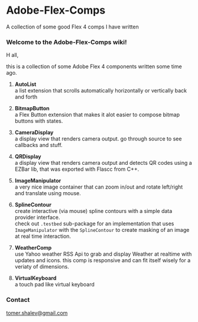 Adobe-Flex-Comps
================

A collection of some good Flex 4 comps I have written

### Welcome to the Adobe-Flex-Comps wiki!

H all,

this is a collection of some Adobe Flex 4 components written some time ago.

1. <b>AutoList</b><br>
a list extension that scrolls automatically horizontally or vertically back and forth

2. <b>BitmapButton</b><br>
a Flex Button extension that makes it alot easier to compose bitmap buttons with states.

3. <b>CameraDisplay</b><br>
a display view that renders camera output. go through source to see callbacks and stuff.

4. <b>QRDisplay</b><br>
a display view that renders camera output and detects QR codes using a EZBar lib, that was exported
with Flascc from C++.

5. <b>ImageManipulator</b><br>
a very nice image container that can zoom in/out and rotate left/right and translate using mouse.

6. <b>SplineContour</b><br>
create interactive (via mouse) spline contours with a simple data provider interface.<br>
check out <code>.testbed</code> sub-package for an implementation that uses <code>ImageManipulator</code> with the
<code>SplineContour</code> to create masking of an image at real time interaction.

7. <b>WeatherComp</b><br>
use Yahoo weather RSS Api to grab and display Weather at realtime with updates and icons.
this comp is responsive and can fit itself wisely for a veriaty of dimensions.

8. <b>VirtualKeyboard</b><br>
a touch pad like virtual keyboard

### Contact
[tomer.shalev@gmail.com](tomer.shalev@gmail.com)

